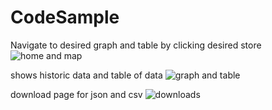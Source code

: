# CodeSample

Navigate to desired graph and table by clicking desired store
![home and map](https://github.com/SeanTang001/CodeSample/a.png)

shows historic data and table of data
![graph and table](https://github.com/SeanTang001/CodeSample/b.png)

download page for json and csv
![downloads](https://github.com/SeanTang001/CodeSample/c.png)
